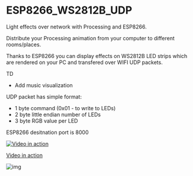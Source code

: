 # ESP8266_WS2812B_UDP
Light effects over network with Processing and ESP8266.

Distribute your Processing animation from your computer to different rooms/places.

Thanks to ESP8266 you can display effects on WS2812B LED strips which are rendered on your PC and transfered over WIFI UDP packets.

TD
- Add music visualization

UDP packet has simple format:
- 1 byte command (0x01 - to write to LEDs)
- 2 byte little endian number of LEDs
- 3 byte RGB value per LED

ESP8266 desitnation port is 8000

[![Video in action](https://raw.githubusercontent.com/hubmartin/ESP8266_WS2812B_UDP/master/doc/img/video.jpg)](https://youtu.be/okA8Il88aNk "Video Title")

[Video in action]()

![img](https://raw.githubusercontent.com/hubmartin/ESP8266_WS2812B_UDP/master/doc/img/screen.jpg)

